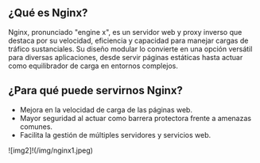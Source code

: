 ## ¿Qué es Nginx?
Nginx, pronunciado "engine x", es un servidor web y proxy inverso que destaca por su velocidad, eficiencia y capacidad para manejar cargas de tráfico sustanciales. Su diseño modular lo convierte en una opción versátil para diversas aplicaciones, desde servir páginas estáticas hasta actuar como equilibrador de carga en entornos complejos.
## ¿Para qué puede servirnos Nginx?
- Mejora en la velocidad de carga de las páginas web.
- Mayor seguridad al actuar como barrera protectora frente a amenazas comunes.
- Facilita la gestión de múltiples servidores y servicios web.
  
![img2]!(/img/nginx1.jpeg)
